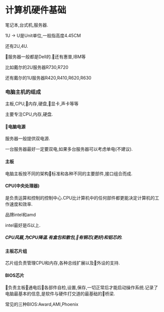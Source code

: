 # 计算机硬件基础

笔记本,台式机,服务器.

1U -&gt; U是Unit单位,一般指高度4.45CM

还有2U,4U.

服务器一般都是Dell的.还有惠普,IBM等

比如戴尔的2U服务器R730,R720

还有戴尔的1U服务器R420,R410,R620,R630

### 电脑主机的组成

主板,CPU,内存,硬盘,显卡,声卡等等

主要专注CPU,内存,硬盘.

#### 电脑电源

服务器一般提供双电源.

一台服务器最好一定要双电,如果多台服务器可以考虑单电\(不建议\).

#### 主板

电脑主板按不同的架构标准和各种不同的主要部件,接口组合而成.

#### CPU\(中央处理器\)

是负责运算和控制的控制中心.CPU比计算机中的任何部件都更能决定计算机的工作速度和效率.

品牌intel和amd

intel最好是i5以上.

##### CPU风扇,为CPU降温.有盒包和散包,有铜芯\(更好\)和铝芯的.

#### 主板芯片组

芯片组负责管理CPU和内存,各种总线扩展以及外设的支持.

#### BIOS芯片

负责主板通电后各部件自检,设置,保存,一切正常后才能启动操作系统.记录了电脑最基本的信息,是软件与硬件打交道的最基础的桥梁.

常见的三种BIOS:Award,AMI,Phoenix




